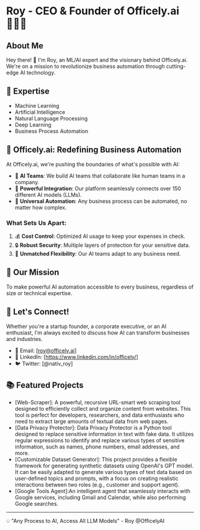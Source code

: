 # Roy - CEO & Founder of Officely.ai 👨‍💼🚀

## About Me
Hey there! 👋 I'm Roy, an ML/AI expert and the visionary behind Officely.ai. We're on a mission to revolutionize business automation through cutting-edge AI technology.

## 🧠 Expertise
- Machine Learning
- Artificial Intelligence
- Natural Language Processing
- Deep Learning
- Business Process Automation

## 🚀 Officely.ai: Redefining Business Automation

At Officely.ai, we're pushing the boundaries of what's possible with AI:

- 🤖 **AI Teams**: We build AI teams that collaborate like human teams in a company.
- 🔗 **Powerful Integration**: Our platform seamlessly connects over 150 different AI models (LLMs).
- 🔄 **Universal Automation**: Any business process can be automated, no matter how complex.

### What Sets Us Apart:

1. 💰 **Cost Control**: Optimized AI usage to keep your expenses in check.
2. 🔒 **Robust Security**: Multiple layers of protection for your sensitive data.
3. 🌟 **Unmatched Flexibility**: Our AI teams adapt to any business need.

## 🎯 Our Mission

To make powerful AI automation accessible to every business, regardless of size or technical expertise.

## 💼 Let's Connect!

Whether you're a startup founder, a corporate executive, or an AI enthusiast, I'm always excited to discuss how AI can transform businesses and industries.

- 📧 Email: [roy@officely.ai]
- 🔗 LinkedIn: [https://www.linkedin.com/in/officely/]
- 🐦 Twitter: [@nativ_roy]

## 📚 Featured Projects

- [Web-Scraper]: A powerful, recursive URL-smart web scraping tool designed to efficiently collect and organize content from websites. This tool is perfect for developers, researchers, and data enthusiasts who need to extract large amounts of textual data from web pages.
- [Data Privacy Protector]: Data Privacy Protector is a Python tool designed to replace sensitive information in text with fake data. It utilizes regular expressions to identify and replace various types of sensitive information, such as names, phone numbers, email addresses, and more.
- [Customizable Dataset Generator]: This project provides a flexible framework for generating synthetic datasets using OpenAI's GPT model. It can be easily adapted to generate various types of text data based on user-defined topics and prompts, with a focus on creating realistic interactions between two roles (e.g., customer and support agent).
- [Google Tools Agent]:An intelligent agent that seamlessly interacts with Google services, including Gmail and Calendar, while also performing Google searches.
---

💡 "Any Process to AI, Access All LLM Models" - Roy @OfficelyAI
